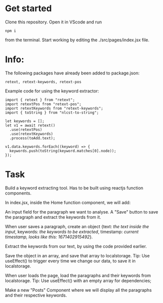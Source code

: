 # Get started

Clone this repository.
Open it in VScode and run

```npm i```

from the terminal.
Start working by editing the ./src/pages/index.jsx file.

# Info:
The following packages have already been added to package.json:
```
retext, retext-keywords, retext-pos
```
Example code for using the keyword extractor:
```
import { retext } from "retext";
import retextPos from "retext-pos";
import retextKeywords from "retext-keywords";
import { toString } from "nlcst-to-string";

let keywords = [];
let v1 = await retext()
  .use(retextPos)
  .use(retextKeywords)
  .process(toAdd.text);

v1.data.keywords.forEach((keyword) => {
  keywords.push(toString(keyword.matches[0].node));
});
```

# Task

Build a keyword extracting tool. Has to be built using reactjs function components.

In index.jsx, inside the Home function component, we will add:

An input field for the paragraph we want to analyse.
A "Save" button to save the paragraph and extract the keywords from it.

When user saves a paragraph, create an object {text: *the text inside the input*, keywords: *the keywords to be extracted*, timestamp: *current timestamp, looks like this: 1671402915492*}.

Extract the keywords from our text, by using the code provided earlier.

Save the object in an array, and save that array to localstorage.
Tip: Use useEffect() to trigger every time we change our data, to save it in localstorage.

When user loads the page, load the paragraphs and their keywords from localstorage.
Tip: Use useEffect() with an empty array for dependencies;

Make a new "Posts" Component where we will display all the paragraphs and their respective keywords.

